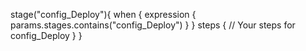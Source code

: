 stage("config_Deploy"){
    when {
        expression { params.stages.contains("config_Deploy") }
    }
    steps {
        // Your steps for config_Deploy
    }
}
